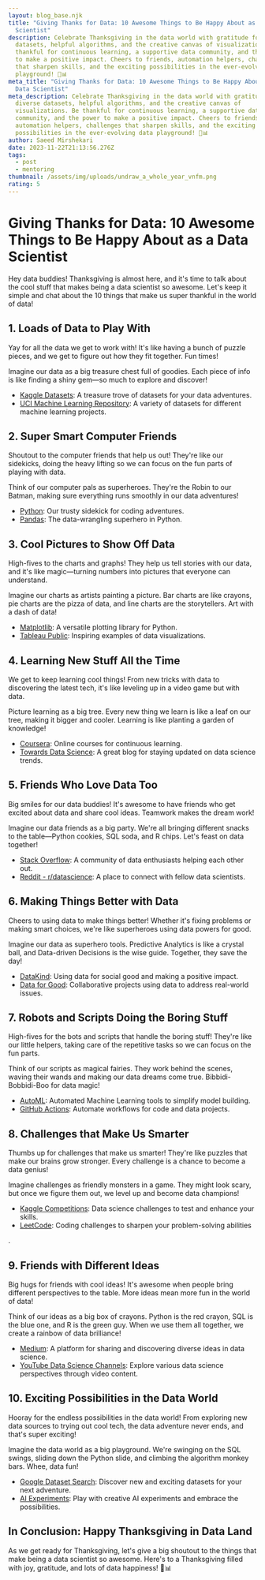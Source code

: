 ```yaml
---
layout: blog_base.njk
title: "Giving Thanks for Data: 10 Awesome Things to Be Happy About as a Data
  Scientist"
description: Celebrate Thanksgiving in the data world with gratitude for diverse
  datasets, helpful algorithms, and the creative canvas of visualizations. Be
  thankful for continuous learning, a supportive data community, and the power
  to make a positive impact. Cheers to friends, automation helpers, challenges
  that sharpen skills, and the exciting possibilities in the ever-evolving data
  playground! 🦃📊
meta_title: "Giving Thanks for Data: 10 Awesome Things to Be Happy About as a
  Data Scientist"
meta_description: Celebrate Thanksgiving in the data world with gratitude for
  diverse datasets, helpful algorithms, and the creative canvas of
  visualizations. Be thankful for continuous learning, a supportive data
  community, and the power to make a positive impact. Cheers to friends,
  automation helpers, challenges that sharpen skills, and the exciting
  possibilities in the ever-evolving data playground! 🦃📊
author: Saeed Mirshekari
date: 2023-11-22T21:13:56.276Z
tags:
  - post
  - mentoring
thumbnail: /assets/img/uploads/undraw_a_whole_year_vnfm.png
rating: 5
---
```

# Giving Thanks for Data: 10 Awesome Things to Be Happy About as a Data Scientist

Hey data buddies! Thanksgiving is almost here, and it's time to talk about the cool stuff that makes being a data scientist so awesome. Let's keep it simple and chat about the 10 things that make us super thankful in the world of data!

## 1. Loads of Data to Play With

Yay for all the data we get to work with! It's like having a bunch of puzzle pieces, and we get to figure out how they fit together. Fun times!

Imagine our data as a big treasure chest full of goodies. Each piece of info is like finding a shiny gem—so much to explore and discover!

- [Kaggle Datasets](https://www.kaggle.com/datasets): A treasure trove of datasets for your data adventures.
- [UCI Machine Learning Repository](https://archive.ics.uci.edu/ml/index.php): A variety of datasets for different machine learning projects.

## 2. Super Smart Computer Friends

Shoutout to the computer friends that help us out! They're like our sidekicks, doing the heavy lifting so we can focus on the fun parts of playing with data.

Think of our computer pals as superheroes. They're the Robin to our Batman, making sure everything runs smoothly in our data adventures!

- [Python](https://www.python.org/): Our trusty sidekick for coding adventures.
- [Pandas](https://pandas.pydata.org/): The data-wrangling superhero in Python.

## 3. Cool Pictures to Show Off Data

High-fives to the charts and graphs! They help us tell stories with our data, and it's like magic—turning numbers into pictures that everyone can understand.

Imagine our charts as artists painting a picture. Bar charts are like crayons, pie charts are the pizza of data, and line charts are the storytellers. Art with a dash of data!

- [Matplotlib](https://matplotlib.org/): A versatile plotting library for Python.
- [Tableau Public](https://public.tableau.com/en-us/s/gallery): Inspiring examples of data visualizations.

## 4. Learning New Stuff All the Time

We get to keep learning cool things! From new tricks with data to discovering the latest tech, it's like leveling up in a video game but with data.

Picture learning as a big tree. Every new thing we learn is like a leaf on our tree, making it bigger and cooler. Learning is like planting a garden of knowledge!

- [Coursera](https://www.coursera.org/): Online courses for continuous learning.
- [Towards Data Science](https://towardsdatascience.com/): A great blog for staying updated on data science trends.

## 5. Friends Who Love Data Too

Big smiles for our data buddies! It's awesome to have friends who get excited about data and share cool ideas. Teamwork makes the dream work!

Imagine our data friends as a big party. We're all bringing different snacks to the table—Python cookies, SQL soda, and R chips. Let's feast on data together!

- [Stack Overflow](https://stackoverflow.com/): A community of data enthusiasts helping each other out.
- [Reddit - r/datascience](https://www.reddit.com/r/datascience/): A place to connect with fellow data scientists.

## 6. Making Things Better with Data

Cheers to using data to make things better! Whether it's fixing problems or making smart choices, we're like superheroes using data powers for good.

Imagine our data as superhero tools. Predictive Analytics is like a crystal ball, and Data-driven Decisions is the wise guide. Together, they save the day!

- [DataKind](https://www.datakind.org/): Using data for social good and making a positive impact.
- [Data for Good](https://www.dataforgood.com/): Collaborative projects using data to address real-world issues.

## 7. Robots and Scripts Doing the Boring Stuff

High-fives for the bots and scripts that handle the boring stuff! They're like our little helpers, taking care of the repetitive tasks so we can focus on the fun parts.

Think of our scripts as magical fairies. They work behind the scenes, waving their wands and making our data dreams come true. Bibbidi-Bobbidi-Boo for data magic!

- [AutoML](https://www.automl.org/): Automated Machine Learning tools to simplify model building.
- [GitHub Actions](https://github.com/features/actions): Automate workflows for code and data projects.

## 8. Challenges that Make Us Smarter

Thumbs up for challenges that make us smarter! They're like puzzles that make our brains grow stronger. Every challenge is a chance to become a data genius!

Imagine challenges as friendly monsters in a game. They might look scary, but once we figure them out, we level up and become data champions!

- [Kaggle Competitions](https://www.kaggle.com/competitions): Data science challenges to test and enhance your skills.
- [LeetCode](https://leetcode.com/): Coding challenges to sharpen your problem-solving abilities

.

## 9. Friends with Different Ideas

Big hugs for friends with cool ideas! It's awesome when people bring different perspectives to the table. More ideas mean more fun in the world of data!

Think of our ideas as a big box of crayons. Python is the red crayon, SQL is the blue one, and R is the green guy. When we use them all together, we create a rainbow of data brilliance!

- [Medium](https://medium.com/): A platform for sharing and discovering diverse ideas in data science.
- [YouTube Data Science Channels](https://towardsdatascience.com/22-must-follow-youtube-channels-for-data-science-3477d2a2bd9d): Explore various data science perspectives through video content.

## 10. Exciting Possibilities in the Data World

Hooray for the endless possibilities in the data world! From exploring new data sources to trying out cool tech, the data adventure never ends, and that's super exciting!

Imagine the data world as a big playground. We're swinging on the SQL swings, sliding down the Python slide, and climbing the algorithm monkey bars. Whee, data fun!

- [Google Dataset Search](https://datasetsearch.research.google.com/): Discover new and exciting datasets for your next adventure.
- [AI Experiments](https://experiments.withgoogle.com/collection/ai): Play with creative AI experiments and embrace the possibilities.

## In Conclusion: Happy Thanksgiving in Data Land

As we get ready for Thanksgiving, let's give a big shoutout to the things that make being a data scientist so awesome. Here's to a Thanksgiving filled with joy, gratitude, and lots of data happiness! 🦃📊